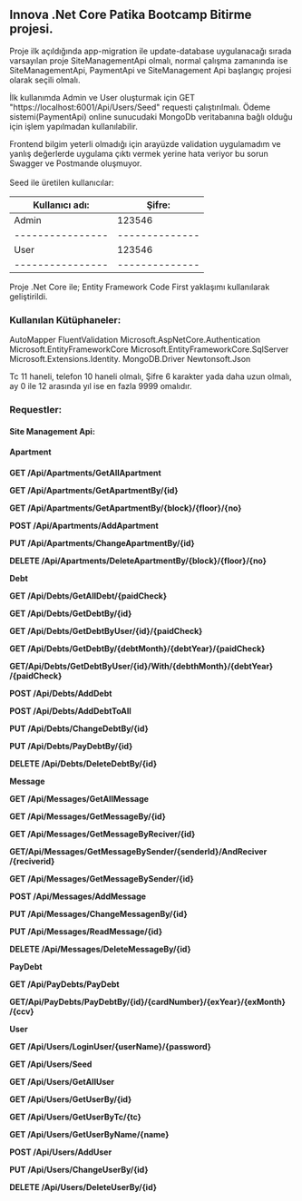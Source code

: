 <h2>Innova .Net Core Patika Bootcamp Bitirme projesi.</h2>



Proje ilk açıldığında  app-migration ile update-database uygulanacağı sırada varsayılan proje SiteManagementApi olmalı, normal çalışma zamanında ise SiteManagementApi, PaymentApi ve SiteManagement Api başlangıç projesi olarak seçili olmalı. 

İlk kullanımda Admin ve User oluşturmak için GET "https://localhost:6001/Api/Users/Seed" requesti çalıştırılmalı.
Ödeme sistemi(PaymentApi) online sunucudaki MongoDb veritabanına bağlı olduğu için işlem yapılmadan kullanılabilir.

Frontend bilgim yeterli olmadığı için arayüzde validation uygulamadım ve yanlış değerlerde uygulama çıktı vermek yerine hata veriyor bu sorun Swagger ve Postmande oluşmuyor.
<br><br>
Seed ile üretilen kullanıcılar:

|Kullanıcı adı:  | Şifre:       |
|----------------|--------------|
|Admin           | 123546       |
|----------------|--------------|
|User            | 123546       |
|----------------|--------------|

Proje .Net Core ile; Entity Framework Code First yaklaşımı kullanılarak geliştirildi.
<h3>Kullanılan Kütüphaneler:</h3>
AutoMapper
FluentValidation
Microsoft.AspNetCore.Authentication
Microsoft.EntityFrameworkCore
Microsoft.EntityFrameworkCore.SqlServer
Microsoft.Extensions.Identity.
MongoDB.Driver
Newtonsoft.Json


Tc 11 haneli, telefon 10 haneli olmalı, Şifre 6 karakter yada daha uzun olmalı, ay 0 ile 12 arasında yıl ise en fazla 9999 omalıdır.

<h3>Requestler:</h3>

<h4>Site Management Api:</h4>
<h4>Apartment<h4>

GET ​/Api​/Apartments​/GetAllApartment 

GET ​/Api​/Apartments​/GetApartmentBy​/{id}

GET ​/Api​/Apartments​/GetApartmentBy​/{block}​/{floor}​/{no}

POST ​/Api​/Apartments​/AddApartment

PUT ​/Api​/Apartments​/ChangeApartmentBy​/{id}

DELETE 
​/Api​/Apartments​/DeleteApartmentBy​/{block}​/{floor}​/{no}

Debt

GET ​/Api​/Debts​/GetAllDebt​/{paidCheck}

GET ​/Api​/Debts​/GetDebtBy​/{id}

GET ​/Api​/Debts​/GetDebtByUser​/{id}​/{paidCheck}

GET ​/Api​/Debts​/GetDebtBy​/{debtMonth}​/{debtYear}​/{paidCheck}

GET ​/Api​/Debts​/GetDebtByUser​/{id}​/With​/{debthMonth}​/{debtYear}​/{paidCheck}

POST ​/Api​/Debts​/AddDebt

POST ​/Api​/Debts​/AddDebtToAll

PUT ​/Api​/Debts​/ChangeDebtBy​/{id}

PUT ​/Api​/Debts​/PayDebtBy​/{id}

DELETE ​/Api​/Debts​/DeleteDebtBy​/{id}

Message

GET ​/Api​/Messages​/GetAllMessage

GET ​/Api​/Messages​/GetMessageBy​/{id}

GET ​/Api​/Messages​/GetMessageByReciver​/{id}

GET ​/Api​/Messages​/GetMessageBySender​/{senderId}​/AndReciver​/{reciverid}

GET ​/Api​/Messages​/GetMessageBySender​/{id}

POST ​/Api​/Messages​/AddMessage

PUT ​/Api​/Messages​/ChangeMessagenBy​/{id}

PUT ​/Api​/Messages​/ReadMessage​/{id}

DELETE ​/Api​/Messages​/DeleteMessageBy​/{id}

PayDebt

GET ​/Api​/PayDebts​/PayDebt

GET ​/Api​/PayDebts​/PayDebtBy​/{id}​/{cardNumber}​/{exYear}​/{exMonth}​/{ccv}

User

GET ​/Api​/Users​/LoginUser​/{userName}​/{password}

GET ​/Api​/Users​/Seed

GET ​/Api​/Users​/GetAllUser

GET ​/Api​/Users​/GetUserBy​/{id}

GET ​/Api​/Users​/GetUserByTc​/{tc}

GET ​/Api​/Users​/GetUserByName​/{name}

POST ​/Api​/Users​/AddUser

PUT ​/Api​/Users​/ChangeUserBy​/{id}

DELETE ​/Api​/Users​/DeleteUserBy​/{id}
